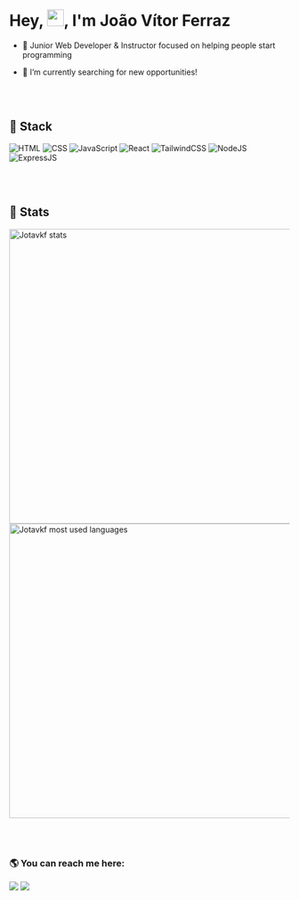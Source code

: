 <h1 align="left">Hey, <img src="https://raw.githubusercontent.com/kaueMarques/kaueMarques/master/hi.gif" width="30px">, I'm João Vítor Ferraz</h1>

- :man: Junior Web Developer & Instructor focused on helping people start programming 

- 🔭 I’m currently searching for new opportunities!



<br><br>

## :floppy_disk: Stack

![HTML](https://img.shields.io/badge/HTML5-E34F26?style=flat-square&logo=html5&logoColor=white) 
![CSS](https://img.shields.io/badge/CSS3-1572B6?style=flat-square&logo=css3&logoColor=white)
![JavaScript](https://img.shields.io/badge/JavaScript-F7DF1E?style=flat-square&logo=javascript&logoColor=black)
![React](https://img.shields.io/badge/React-20232A?style=flat-square&logo=react&logoColor=61DAFB)
![TailwindCSS](https://img.shields.io/badge/Tailwind_CSS-38B2AC?style=for-the-badge&logo=tailwind-css&logoColor=white)
![NodeJS](https://img.shields.io/badge/Node.js-43853D?style=flat-square&logo=node.js&logoColor=white)
![ExpressJS](https://img.shields.io/badge/Express.js-404D59?style=flat-square&logo=express&logoColor=white)


<br><br>

## :crystal_ball: Stats

<p align="left">
<img width="530em" src="https://github-readme-stats.vercel.app/api?username=jotavkf&show_icons=true&theme=vision-friendly-dark" alt="Jotavkf stats"/>
<img width="530em" src="https://github-readme-stats.vercel.app/api/top-langs/?username=jotavkf&layout=compact&theme=vision-friendly-dark" alt="Jotavkf most used languages"/>
</p>

<br><br>

### :earth_americas: You can reach me here:

<a href="mailto:jvkferraz@gmail.com"><img src="https://img.shields.io/badge/Microsoft_Outlook-0078D4?style=for-the-badge&logo=microsoft-outlook&logoColor=white"/></a>
<a href="https://linkedin.com/in/jvkf"><img src="https://img.shields.io/badge/LinkedIn-0077B5?style=for-the-badge&logo=linkedin&logoColor=white"/></a>
